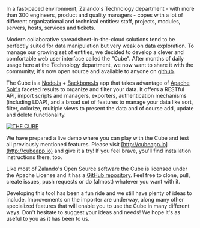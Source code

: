 <!--
.. title: The Cube. Our data management tool just got released!
.. slug: the-cube-app-announcement
.. date: 2013-08-15 10:31:45
.. tags: backbonejs,development,javascript,node,open-source,solr
.. author: Emanuel Lauria
.. image: cube_teaser.png
-->

In a fast-paced environment, Zalando's
Technology department - with more than 300 engineers, product and quality
managers - copes with a lot of different organizational and technical
entities: staff, projects, modules, servers, hosts, services and tickets.

Modern collaborative spreadsheet-in-the-cloud solutions tend to be perfectly
suited for data manipulation but very weak on data exploration. To manage our
growing set of entities, we decided to develop a clever and comfortable web
user interface called the "Cube". After months of daily usage here at the
Technology department, we now want to share it with the community; it's now
open source and available to anyone on [github](http://github.com/zalando/cube).

<!-- TEASER_END -->

The Cube is a [NodeJs](http://nodejs.org) +
[BackboneJs](http://backbonejs.org) app that takes advantage of [Apache
Solr's](http://lucene.apache.org/solr/) faceted results to organize and filter
your data. It offers a RESTful API, import scripts and managers, exporters,
authentication mechanisms (including LDAP), and a broad set of features to
manage your data like sort, filter, colorize, multiple views to present the
data and of course add, update and delete functionality.

[![THE CUBE](/files/2013/08/cube-app.png)](/files/2013/08/cube-app.png)

We have prepared a live demo where you can play with the Cube and test all
previously mentioned features. Please visit
[http://cubeapp.io](http://cubeapp.io) and give it a try! If you feel brave,
you'll find installation instructions there, too.

Like most of Zalando's Open Source software the Cube is licensed under the
Apache License and it has a [GitHub repository](//github.com/zalando/cube).
Feel free to clone, pull, create issues, push requests or do (almost) whatever
you want with it.

Developing this tool has been a fun ride and we still have
plenty of ideas to include. Improvements on the importer are underway, along
many other specialized features that will enable you to use the Cube in many
different ways. Don't hesitate to suggest your ideas and needs! We hope it's
as useful to you as it has been to us.

